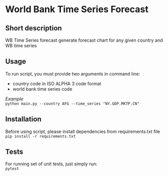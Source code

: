 # World Bank Time Series Forecast

## Short description

WB Time Series forecast generate forecast chart for any given country and WB time series

## Usage

To run script, you must provide two arguments in command line:
- country code in ISO ALPHA 3 code format
- world bank time series code

*Example*  
`` python main.py --country AFG --time_series "NY.GDP.MKTP.CN" ``

## Installation

Before using script, please install dependencies from requirements.txt file  
`` pip install -r requirements.txt ``

## Tests
For running set of unit tests, just simply run:  
``pytest``
